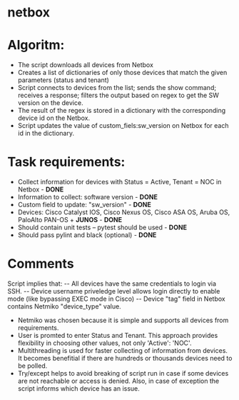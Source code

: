 # netbox

# Algoritm:
- The script downloads all devices from Netbox
- Creates a list of dictionaries of only those devices that match the given parameters (status and tenant)
- Script connects to devices from the list; sends the show command; receives a response; filters the output based on regex to get the SW version on the device.
- The result of the regex is stored in a dictionary with the corresponding device id on the Netbox.
- Script updates the value of custom_fiels:sw_version on Netbox for each id in the dictionary. 

# Task requirements:
- Collect information for devices with Status = Active, Tenant = NOC in Netbox - **DONE**
- Information to collect: software version - **DONE**
- Custom field to update: "sw_version" - **DONE**
- Devices: Cisco Catalyst IOS, Cisco Nexus OS, Cisco ASA OS, Aruba OS, PaloAlto PAN-OS + **JUNOS** - **DONE**
- Should contain unit tests – pytest should be used - **DONE**
- Should pass pylint and black (optional) - **DONE**

# Comments
Script implies that:
-- All devices have the same credentials to login via SSH.
-- Device username priveledge level allows login directly to enable mode (like bypassing EXEC mode in Cisco)
-- Device "tag" field in Netbox contains Netmiko "device_type" value.

- Netmiko was chosen because it is simple and supports all devices from requirements.
- User is promted to enter Status and Tenant. This approach provides flexibility in choosing other values, not only 'Active': 'NOC'.
- Multithreading is used for faster collecting of information from devices. It becomes benefitial if there are hundreds or thousands devices need to be polled.
- Try/except helps to avoid breaking of script run in case if some devices are not reachable or access is denied. Also, in case of exception the script informs which device has an issue.
